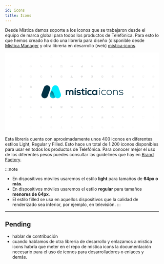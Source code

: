 ```yaml
---
id: icons
title: Icons
---
```


<!-- 
import {ThemeContextProvider} from '@telefonica/mistica';
import * as Icons from '@telefonica/mistica/dist-es/generated/mistica-icons';

<div class="iconBlock">
    <ThemeContextProvider
        theme={{
            skin: 'Movistar',
            i18n: {locale: 'es-ES'},
        }}
    >
        {Object.keys(Icons).map((name, index) => {
            const Icon = Icons[name];
            return (
                <div class="iconModule" key={index}>
                    <Icon size={32} alt={name} />         
                </div>
            );
        })}
    </ThemeContextProvider>
</div> -->

<!-- <h5 id={name}>{name}</h5> -->

Desde Mística damos soporte a los iconos que se trabajaron desde el equipo de marca global para todos los productos de Telefónica. Para esto lo que hemos creado ha sido una librería para diseño (disponible desde [Mística Manager](start-using.md) y otra librería en desarrollo (web) [mistica-icons](https://github.com/Telefonica/mistica-icons).

![](../img/misticaIcons.png)

Esta librería cuenta con aproximadamente unos 400 iconos en diferentes estilos Light, Regular y Filled. Esto hace un total de 1.200 iconos disponibles para usar en todos los productos de Telefónica. Para conocer mejor el uso de los diferentes pesos puedes consultar las guidelines que hay en [Brand Factory](https://brandfactory.telefonica.com/document/1086#/nuestra-identidad/iconos).

:::note
* En dispositivos móviles usaremos el estilo **light** para tamaños de **64px o más**.
* En dispositivos móviles usaremos el estilo **regular** para tamaños **menores de 64px**.
* El estilo filled se usa en aquellos dispositivos que la calidad de renderizado sea inferior, por ejemplo, en televisión.
:::


---

## Pending
* hablar de contribución
* cuando hablamos de otra librería de desarrollo y enlazamos a mistica icons habría que meter en el repo de mistica icons la documentación necesario para el uso de iconos para desarrolladores o enlaces y demás.